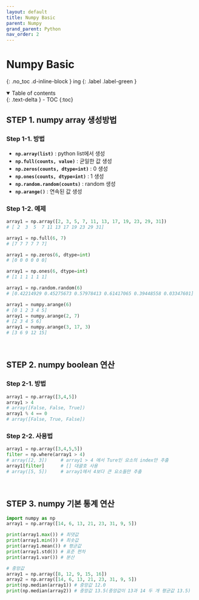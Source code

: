 ```yaml
---
layout: default
title: Numpy Basic
parent: Numpy
grand_parent: Python
nav_order: 2
---
```


# Numpy Basic
{: .no_toc .d-inline-block }
ing
{: .label .label-green }
<details open markdown="block">
  <summary>
    Table of contents
  </summary>
  {: .text-delta }
- TOC
{:toc}
</details>

<!------------------------------------ STEP ------------------------------------>
## STEP 1. numpy array 생성방법
### Step 1-1. 방법
* **`np.array(list)`** : python list에서 생성
* **`np.full(counts, value)`** : 균일한 값 생성
* **`np.zeros(counts, dtype=int)`** : 0 생성
* **`np.ones(counts, dtype=int)`** : 1 생성 
* **`np.random.random(counts)`** :  random 생성
* **`np.arange()`** : 연속된 값 생성

### Step 1-2. 예제
```python
array1 = np.array([2, 3, 5, 7, 11, 13, 17, 19, 23, 29, 31])
# [ 2  3  5  7 11 13 17 19 23 29 31]

array1 = np.full(6, 7)
# [7 7 7 7 7 7]

array1 = np.zeros(6, dtype=int)
# [0 0 0 0 0 0]

array1 = np.ones(6, dtype=int)
# [1 1 1 1 1 1]

array1 = np.random.random(6)
# [0.42214929 0.45275673 0.57978413 0.61417065 0.39448558 0.03347601]

array1 = numpy.arange(6)
# [0 1 2 3 4 5]
array1 = numpy.arange(2, 7)
# [2 3 4 5 6]
array1 = numpy.arange(3, 17, 3)
# [3 6 9 12 15]
```
  
<br>

<!------------------------------------ STEP ------------------------------------>
## STEP 2. numpy boolean 연산
### Step 2-1. 방법
```python
array1 = np.array([3,4,5])
array1 > 4
# array([False, False, True])
array1 % 4 == 0
# array([False, True, False])
```

### Step 2-2. 사용법
```python
array1 = np.array([3,4,5,5])
filter = np.where(array1 > 4)
# array([2, 3])		# array1 > 4 에서 Ture인 요소의 index만 추출
array1[filter]		# [] 대괄호 사용
# array([5, 5])		# array1에서 4보다 큰 요소들만 추출
```
  
<br>

<!------------------------------------ STEP ------------------------------------>
## STEP 3. numpy 기본 통계 연산
```python
import numpy as np 
array1 = np.array([14, 6, 13, 21, 23, 31, 9, 5])

print(array1.max()) # 최댓값  
print(array1.min()) # 최솟값
print(array1.mean()) # 평균값
print(array1.std()) # 표준 편차  
print(array1.var()) # 분산

# 중앙값
array1 = np.array([8, 12, 9, 15, 16]) 
array2 = np.array([14, 6, 13, 21, 23, 31, 9, 5])
print(np.median(array1)) # 중앙값 12.0 
print(np.median(array2)) # 중앙값 13.5(중앙값이 13과 14 두 개 평균값 13.5)
```

<br>

